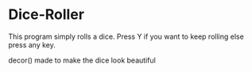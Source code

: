 # Dice-Roller
This program simply rolls a dice.
Press Y if you want to keep rolling else press any key.

decor() made to make the dice look beautiful

